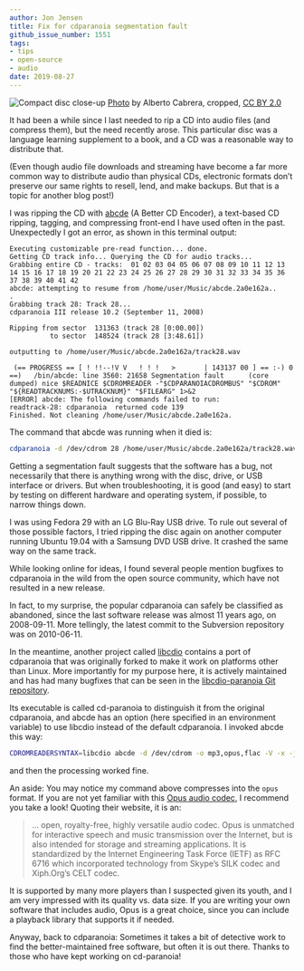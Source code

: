 ```yaml
---
author: Jon Jensen
title: Fix for cdparanoia segmentation fault
github_issue_number: 1551
tags:
- tips
- open-source
- audio
date: 2019-08-27
---
```


<img src="/blog/2019/08/cdparanoia-segmentation-fault/5845424017_740bced716_o-edit.jpg" alt="Compact disc close-up" /> [Photo](https://www.flickr.com/photos/jacd74/5845424017/) by Alberto Cabrera, cropped, [CC BY 2.0](https://creativecommons.org/licenses/by/2.0/)

It had been a while since I last needed to rip a CD into audio files (and compress them), but the need recently arose. This particular disc was a language learning supplement to a book, and a CD was a reasonable way to distribute that.

(Even though audio file downloads and streaming have become a far more common way to distribute audio than physical CDs, electronic formats don’t preserve our same rights to resell, lend, and make backups. But that is a topic for another blog post!)

I was ripping the CD with [abcde](https://abcde.einval.com/wiki/) (A Better CD Encoder), a text-based CD ripping, tagging, and compressing front-end I have used often in the past. Unexpectedly I got an error, as shown in this terminal output:

```plain
Executing customizable pre-read function... done.
Getting CD track info... Querying the CD for audio tracks...
Grabbing entire CD - tracks:  01 02 03 04 05 06 07 08 09 10 11 12 13 14 15 16 17 18 19 20 21 22 23 24 25 26 27 28 29 30 31 32 33 34 35 36 37 38 39 40 41 42
abcde: attempting to resume from /home/user/Music/abcde.2a0e162a..
.
Grabbing track 28: Track 28...
cdparanoia III release 10.2 (September 11, 2008)

Ripping from sector  131363 (track 28 [0:00.00])
          to sector  148524 (track 28 [3:48.61])

outputting to /home/user/Music/abcde.2a0e162a/track28.wav

 (== PROGRESS == [ ! !!--!V V   ! ! !   >       | 143137 00 ] == :-) 0 ==)   /bin/abcde: line 3560: 21658 Segmentation fault      (core dumped) nice $READNICE $CDROMREADER -"$CDPARANOIACDROMBUS" "$CDROM" "${READTRACKNUMS:-$UTRACKNUM}" "$FILEARG" 1>&2
[ERROR] abcde: The following commands failed to run:
readtrack-28: cdparanoia  returned code 139
Finished. Not cleaning /home/user/Music/abcde.2a0e162a.
```

The command that abcde was running when it died is:

```bash
cdparanoia -d /dev/cdrom 28 /home/user/Music/abcde.2a0e162a/track28.wav
```

Getting a segmentation fault suggests that the software has a bug, not necessarily that there is anything wrong with the disc, drive, or USB interface or drivers. But when troubleshooting, it is good (and easy) to start by testing on different hardware and operating system, if possible, to narrow things down.

I was using Fedora 29 with an LG Blu-Ray USB drive. To rule out several of those possible factors, I tried ripping the disc again on another computer running Ubuntu 19.04 with a Samsung DVD USB drive. It crashed the same way on the same track.

While looking online for ideas, I found several people mention bugfixes to cdparanoia in the wild from the open source community, which have not resulted in a new release.

In fact, to my surprise, the popular cdparanoia can safely be classified as abandoned, since the last software release was almost 11 years ago, on 2008-09-11. More tellingly, the latest commit to the Subversion repository was on 2010-06-11.

In the meantime, another project called [libcdio](https://www.gnu.org/software/libcdio/) contains a port of cdparanoia that was originally forked to make it work on platforms other than Linux. More importantly for my purpose here, it is actively maintained and has had many bugfixes that can be seen in the [libcdio-paranoia Git repository](https://github.com/rocky/libcdio-paranoia).

Its executable is called cd-paranoia to distinguish it from the original cdparanoia, and abcde has an option (here specified in an environment variable) to use libcdio instead of the default cdparanoia. I invoked abcde this way:

```bash
CDROMREADERSYNTAX=libcdio abcde -d /dev/cdrom -o mp3,opus,flac -V -x -j 3
```

and then the processing worked fine.

An aside: You may notice my command above compresses into the `opus` format. If you are not yet familiar with this [Opus audio codec](https://opus-codec.org/), I recommend you take a look! Quoting their website, it is an:

> … open, royalty-free, highly versatile audio codec. Opus is unmatched for interactive speech and music transmission over the Internet, but is also intended for storage and streaming applications. It is standardized by the Internet Engineering Task Force (IETF) as RFC 6716 which incorporated technology from Skype’s SILK codec and Xiph.Org’s CELT codec.

It is supported by many more players than I suspected given its youth, and I am very impressed with its quality vs. data size. If you are writing your own software that includes audio, Opus is a great choice, since you can include a playback library that supports it if needed.

Anyway, back to cdparanoia: Sometimes it takes a bit of detective work to find the better-maintained free software, but often it is out there. Thanks to those who have kept working on cd-paranoia!
